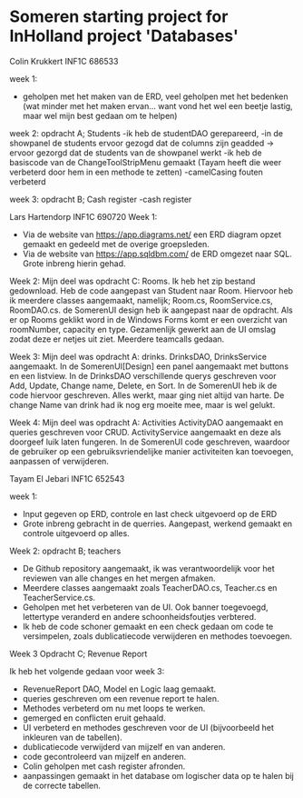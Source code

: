 # Someren starting project for InHolland project 'Databases'
Colin Krukkert
INF1C
686533

week 1: 
- geholpen met het maken van de ERD, veel geholpen met het bedenken (wat minder met het maken ervan... want vond het wel een beetje lastig, maar wel mijn best gedaan om te helpen)

week 2: opdracht A; Students
-ik heb de studentDAO gerepareerd, 
-in de showpanel de students ervoor gezogd dat de columns zijn geadded -> ervoor gezorgd dat de students van de showpanel werkt
-ik heb de basiscode van de ChangeToolStripMenu gemaakt (Tayam heeft die weer verbeterd door hem in een methode te zetten) 
-camelCasing fouten verbeterd 

week 3: opdracht B; Cash register
-cash register

Lars Hartendorp 
INF1C
690720
Week 1: 
- Via de website van https://app.diagrams.net/ een ERD diagram opzet gemaakt en gedeeld met de overige groepsleden. 
- Via de website van https://app.sqldbm.com/ de ERD omgezet naar SQL. Grote inbreng hierin gehad. 


Week 2: 
Mijn deel was opdracht C: Rooms.
Ik heb het zip bestand gedownload. Heb de code aangepast van Student naar Room. Hiervoor heb ik meerdere classes aangemaakt, 
namelijk; Room.cs, RoomService.cs, RoomDAO.cs. de SomerenUI design heb ik aangepast naar de opdracht. Als er op Rooms geklikt word
in de Windows Forms komt er een overzicht van roomNumber, capacity en type. Gezamenlijk gewerkt aan de UI omslag zodat deze er netjes uit ziet. 
Meerdere teamcalls gedaan.


Week 3:
Mijn deel was opdracht A: drinks. 
DrinksDAO, DrinksService aangemaakt. In de SomerenUI[Design] een panel aangemaakt met buttons en een listview. 
In de DrinksDAO verschillende querys geschreven voor Add, Update, Change name, Delete, en Sort. 
In de SomerenUI heb ik de code hiervoor geschreven. Alles werkt, maar ging niet altijd van harte. 
De change Name van drink had ik nog erg moeite mee, maar is wel gelukt. 

Week 4:
Mijn deel was opdracht A: Activities
ActivityDAO aangemaakt en queries geschreven voor CRUD. 
ActivityService aangemaakt en deze als doorgeef luik laten fungeren. 
In de SomerenUI code geschreven, waardoor de gebruiker op een gebruiksvriendelijke manier activiteiten kan toevoegen, aanpassen of verwijderen. 

Tayam El Jebari
INF1C
652543

week 1:
- Input gegeven op ERD, controle en last check uitgevoerd op de ERD
- Grote inbreng gebracht in de querries. Aangepast, werkend gemaakt en controle uitgevoerd op alles.

Week 2: opdracht B; teachers
- De Github repository aangemaakt, ik was verantwoordelijk voor het reviewen van alle changes en het mergen afmaken.
- Meerdere classes aangemaakt zoals TeacherDAO.cs, Teacher.cs en TeacherService.cs. 
- Geholpen met het verbeteren van de UI. Ook banner toegevoegd, lettertype veranderd en andere schoonheidsfoutjes verbtered.
- Ik heb de code schoner gemaakt en een check gedaan om code te versimpelen, zoals dublicatiecode verwijderen en methodes toevoegen.

Week 3 Opdracht C; Revenue Report

Ik heb het volgende gedaan voor week 3:
- RevenueReport DAO, Model en Logic laag gemaakt.
- queries geschreven om een revenue report te halen.
- Methodes verbeterd om nu met loops te werken.
- gemerged en conflicten eruit gehaald.
- UI verbeterd en methodes geschreven voor de UI (bijvoorbeeld het inkleuren van de tabellen).
- dublicatiecode verwijderd van mijzelf en van anderen.
- code gecontroleerd van mijzelf en anderen.
- Colin geholpen met cash register afronden.
- aanpassingen gemaakt in het database om logischer data op te halen bij de correcte tabellen.





